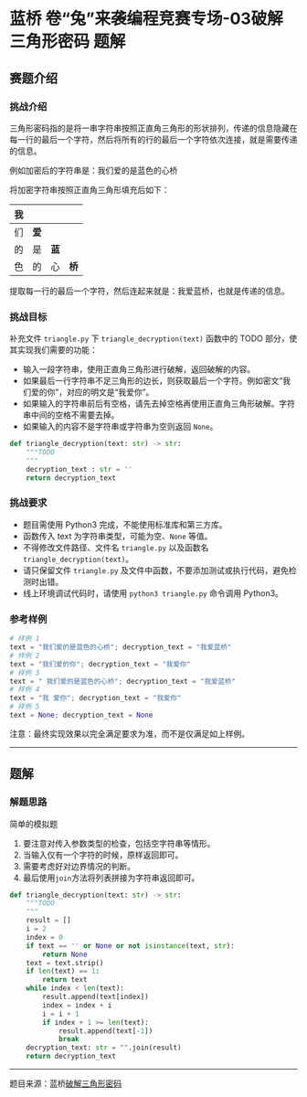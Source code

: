 # 蓝桥 卷“兔”来袭编程竞赛专场-03破解三角形密码 题解

## 赛题介绍

### 挑战介绍

三角形密码指的是将一串字符串按照正直角三角形的形状排列，传递的信息隐藏在每一行的最后一个字符，然后将所有的行的最后一个字符依次连接，就是需要传递的信息。

例如加密后的字符串是：我们爱的是蓝色的心桥

将加密字符串按照正直角三角形填充后如下：

| 我 |  |  |  |
| ---- | ---- | ---- | ---- |
| 们 | **爱** |  |  |
| 的 | 是 | **蓝** |  |
| 色 | 的 | 心 | **桥** |

提取每一行的最后一个字符，然后连起来就是：我爱蓝桥，也就是传递的信息。

### 挑战目标

补充文件 `triangle.py` 下 `triangle_decryption(text)` 函数中的 TODO 部分，使其实现我们需要的功能：

- 输入一段字符串，使用正直角三角形进行破解，返回破解的内容。
- 如果最后一行字符串不足三角形的边长，则获取最后一个字符。例如密文“我们爱的你”，对应的明文是“我爱你”。
- 如果输入的字符串前后有空格，请先去掉空格再使用正直角三角形破解。字符串中间的空格不需要去掉。
- 如果输入的内容不是字符串或字符串为空则返回 `None`。

```python
def triangle_decryption(text: str) -> str:
    """TODO
    """
    decryption_text : str = ''
    return decryption_text
```

### 挑战要求

- 题目需使用 Python3 完成，不能使用标准库和第三方库。
- 函数传入 text 为字符串类型，可能为空、`None` 等值。
- 不得修改文件路径、文件名 `triangle.py` 以及函数名 `triangle_decryption(text)`。
- 请只保留文件 `triangle.py` 及文件中函数，不要添加测试或执行代码，避免检测时出错。
- 线上环境调试代码时，请使用 `python3 triangle.py` 命令调用 Python3。

### 参考样例

```python
# 样例 1
text = "我们爱的是蓝色的心桥"; decryption_text = "我爱蓝桥"
# 样例 2
text = "我们爱的你"; decryption_text = "我爱你"
# 样例 3
text = " 我们爱的是蓝色的心桥"; decryption_text = "我爱蓝桥"
# 样例 4
text = "我 爱你"; decryption_text = "我爱你"
# 样例 5
text = None; decryption_text = None
```

注意：最终实现效果以完全满足要求为准，而不是仅满足如上样例。

---

## 题解

### 解题思路

简单的模拟题

1. 要注意对传入参数类型的检查，包括空字符串等情形。
2. 当输入仅有一个字符的时候，原样返回即可。
3. 需要考虑好对边界情况的判断。
4. 最后使用`join`方法将列表拼接为字符串返回即可。

```python
def triangle_decryption(text: str) -> str:
    """TODO
    """
    result = []
    i = 2
    index = 0
    if text == '' or None or not isinstance(text, str):
        return None
    text = text.strip()
    if len(text) == 1:
        return text
    while index < len(text):
        result.append(text[index])
        index = index + i
        i = i + 1
        if index + 1 >= len(text):
            result.append(text[-1])
            break
    decryption_text: str = "".join(result)
    return decryption_text
```

---

题目来源：蓝桥[破解三角形密码](https://www.lanqiao.cn/problems/2397/learning/?contest_id=83)

